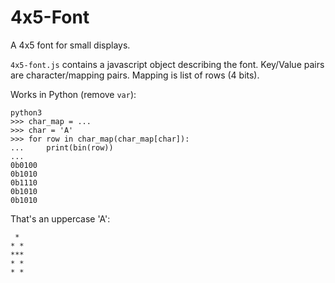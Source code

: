 4x5-Font
========

A 4x5 font for small displays.

`4x5-font.js` contains a javascript object describing the font.
Key/Value pairs are character/mapping pairs. Mapping is list of rows (4 bits).

Works in Python (remove `var`):

    python3
    >>> char_map = ...
    >>> char = 'A'
    >>> for row in char_map(char_map[char]):
    ...     print(bin(row))
    ...
    0b0100
    0b1010
    0b1110
    0b1010
    0b1010

That's an uppercase 'A':

     *
    * *
    ***
    * *
    * *

